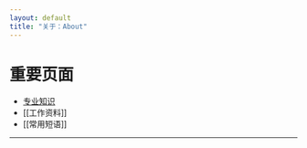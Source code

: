 ```yaml
---
layout: default
title: "关于：About"
---
```


# 重要页面

  - [专业知识](专业知识.html)
  - [[工作资料]]
  - [[常用短语]]

----